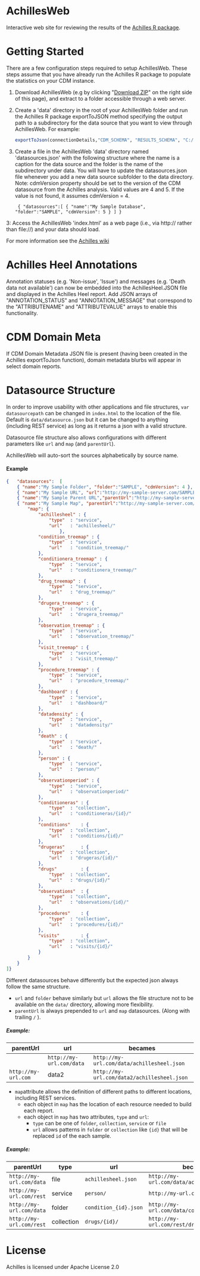AchillesWeb
===========

Interactive web site for reviewing the results of the [Achilles R package](https://github.com/OHDSI/Achilles).

Getting Started
===============

There are a few configuration steps required to setup AchillesWeb. These steps assume that you have already run the Achilles R package to populate the statistics on your CDM instance.

1. Download AchillesWeb (e.g by clicking "[Download ZIP](https://github.com/OHDSI/AchillesWeb/archive/master.zip)" on the right side of this page), and extract to a folder accessible through a web server.

2. Create a 'data' directory in the root of your AchillesWeb folder and run the Achilles R package exportToJSON method specifying the output path to a subdirectory for the data source that you want to view through AchillesWeb. For example:

	```r
	exportToJson(connectionDetails,"CDM_SCHEMA", "RESULTS_SCHEMA", "C:/AchillesWeb/data/SAMPLE")
	```

3. Create a file in the AchillesWeb 'data' directory named 'datasources.json' with the following structure where the name is a caption for the data source and the folder is the name of the subdirectory under data. You will have to update the datasources.json file whenever you add a new data source subfolder to the data directory.  Note: cdmVersion property should be set to the version of the CDM datasource from the Achilles analysis. Valid values are 4 and 5.  If the value is not found, it assumes cdmVersion = 4.

	```
	 { "datasources":[ { "name":"My Sample Database", "folder":"SAMPLE", "cdmVersion": 5 } ] } 
	```

3: Access the AchillesWeb 'index.html' as a web page (i.e., via http:// rather than file://) and your data should load.

For more information see the [Achilles wiki](http://www.ohdsi.org/web/wiki/doku.php?id=documentation:software:achilles)

Achilles Heel Annotations
=========================

Annotation statuses (e.g. 'Non-issue', 'Issue') and messages (e.g. 'Death data not available') can now be embedded into the AchillesHeel.JSON file and displayed in the Achilles Heel report. Add JSON arrays of "ANNOTATION_STATUS" and "ANNOTATION_MESSAGE" that correspond to the "ATTRIBUTENAME" and "ATTRIBUTEVALUE" arrays to enable this functionality.

CDM Domain Meta
===============

If CDM Domain Metadata JSON file is present (having been created in the Achilles exportToJson function), domain metadata blurbs will appear in select domain reports.


Datasource Structure
====================

In order to improve usability with other applications and file structures, `var datasourcepath` can be changed in `index.html` to the location of the file. Default is `data/datasource.json` but it can be changed to anything (including REST service) as long as it returns a json with a valid structure.

Datasource file structure also allows configurations with different parameters like `url` and `map` (and `parentUrl`).

AchillesWeb will auto-sort the sources alphabetically by source name.

#### Example
```JSON
{ 	"datasources":	[ 
    { "name":"My Sample Folder", "folder":"SAMPLE", "cdmVersion": 4 },
    { "name":"My Sample URL", "url":"http://my-sample-server.com/SAMPLE", "cdmVersion": 5 },
    { "name":"My Sample Parent URL","parentUrl":"http://my-sample-server.com", "url":"SAMPLE" },
    { "name":"My Sample Map", "parentUrl":"http://my-sample-server.com/rest",
	    "map": {
		    "achillesheel" : {
			    "type"	: "service",
				"url"	: "achillesheel/"
					},
			"condition_treemap" : {
				"type"	: "service",
				"url"	: "condition_treemap/"
			},
			"conditionera_treemap" : {
				"type"	: "service",
				"url"	: "conditionera_treemap/"
			},
			"drug_treemap" : {
				"type"	: "service",
	    		"url"	: "drug_treemap/"
			},
			"drugera_treemap" : {
				"type"	: "service",
				"url"	: "drugera_treemap/"
			},
			"observation_treemap" : {
				"type"	: "service",
				"url"	: "observation_treemap/"
			},
			"visit_treemap" : {
				"type"	: "service",
	    		"url"	: "visit_treemap/"
			},
			"procedure_treemap" : {
				"type"	: "service",
	    		"url"	: "procedure_treemap/"
			},
			"dashboard" : {
				"type"	: "service",
				"url"	: "dashboard/"
			},
	    	"datadensity" : {
				"type"	: "service",
				"url"	: "datadensity/"
			},
			"death" : {
				"type"	: "service",
				"url"	: "death/"
			},
			"person" : {
				"type"	: "service",
	    		"url"	: "person/"
			},
			"observationperiod" : {
				"type"	: "service",
				"url"	: "observationperiod/"
			},
    		"conditioneras" : {
				"type"	: "collection",
				"url"	: "conditioneras/{id}/"
			},
			"conditions" 	: {
				"type"	: "collection",
				"url"	: "conditions/{id}/"
			},
			"drugeras"		: {
	    		"type"	: "collection",
    			"url"	: "drugeras/{id}/"
			},
			"drugs"			: {
				"type"	: "collection",
				"url"	: "drugs/{id}/"
			},
			"observations" 	: {
				"type"	: "collection",
				"url"	: "observations/{id}/"
			},
			"procedures"	: {
				"type"	: "collection",
				"url"	: "procedures/{id}/"
			},
			"visits"		: {
				"type"	: "collection",
				"url"	: "visits/{id}/"
			}
		}
	}
]} 
```
Different datasources behave differently but the expected json always follow the same structure.
- `url` and `folder` behave similarly but `url` allows the file structure not to be available on the `data/` directory, allowing more flexibility.
- `parentUrl` is always prepended to `url` and `map` datasources. (Along with trailing `/` ). 

##### Example:

|parentUrl | url | becames|
|---|---|---|
| | `http://my-url.com/data` | `http://my-url.com/data/achillesheel.json` |
|`http://my-url.com` | data2 | `http://my-url.com/data2/achillesheel.json` |
 
 - `map`attribute allows the definition of different paths to different locations, including REST services.
    - each object in `map` has the location of each resource needed to build each report.
    - each object in `map` has two attributes, `type` and `url`:
        - `type` can be one of `folder`, `collection`, `service` or `file`
        - `url` allows patterns in `folder` or `collection` like `{id}` that will be replaced `id` of the each sample.

##### Example:

|parentUrl|type|url|becames|
|---|---|---|---|
|`http://my-url.com/data`|file|`achillesheel.json`| `http://my-url.com/data/achillesheel.json` |
|`http://my-url.com/rest`|service| `person/` | `http://my-url.com/rest/person/`|
|`http://my-url.com/data`|folder| `condition_{id}.json` | `http://my-url.com/data/condition_123.json`|
|`http://my-url.com/rest`|collection| `drugs/{id}/` | `http://my-url.com/rest/drugs/123`|

License
=======
Achilles is licensed under Apache License 2.0

